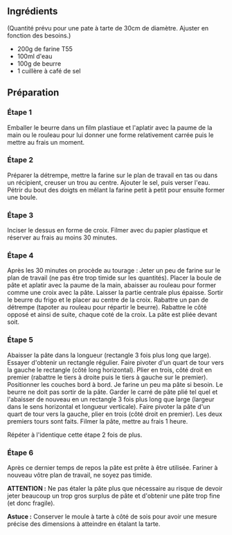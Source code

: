 ## Ingrédients

(Quantité prévu pour une pate à tarte de 30cm de diamètre. Ajuster en fonction
des besoins.)

* 200g de farine T55
* 100ml d'eau
* 100g de beurre
* 1 cuillère à café de sel

## Préparation

### Étape 1
Emballer le beurre dans un film plastiaue et l'aplatir avec la paume de la main 
ou le rouleau pour lui donner une forme relativement carrée puis le mettre au
frais un moment.

### Étape 2
Préparer la détrempe, mettre la farine sur le plan de travail en tas ou dans un 
récipient, creuser un trou au centre. Ajouter le sel, puis verser l'eau. Pétrir 
du bout des doigts en mêlant la farine petit à petit pour ensuite former une 
boule.

### Étape 3
Inciser le dessus en forme de croix. Filmer avec du papier plastique et réserver 
au frais au moins 30 minutes.

### Étape 4
Après les 30 minutes on procède au tourage : Jeter un peu de farine sur le plan 
de travail (ne pas être trop timide sur les quantités). Placer la boule de pâte 
et aplatir avec la paume de la main, abaisser au rouleau pour former comme une 
croix avec la pâte. Laisser la partie centrale plus épaisse. Sortir le beurre 
du frigo et le placer au centre de la croix. Rabattre un pan de détrempe 
(tapoter au rouleau pour répartir le beurre). Rabattre le côté opposé et ainsi 
de suite, chaque coté de la croix. La pâte est pliée devant soit.

### Étape 5
Abaisser la pâte dans la longueur (rectangle 3 fois plus long que large).
Essayer d'obtenir un rectangle régulier. Faire pivoter d'un quart de tour vers
la gauche le rectangle (côté long horizontal). Plier en trois, côté droit en
premier (rabattre le tiers à droite puis le tiers à gauche sur le premier).
Positionner les couches bord à bord. Je farine un peu ma pâte si besoin. Le
beurre ne doit pas sortir de la pâte. Garder le carré de pâte plié tel quel et
l'abaisser de nouveau en un rectangle 3 fois plus long que large (largeur dans
le sens horizontal et longueur verticale). Faire pivoter la pâte d'un quart de
tour vers la gauche, plier en trois (côté droit en premier). Les deux premiers
tours sont faits. Filmer la pâte, mettre au frais 1 heure.

Répéter à l'identique cette étape 2 fois de plus.

### Étape 6
Après ce dernier temps de repos la pâte est prête à être utilisée. Fariner à
nouveau vôtre plan de travail, ne soyez pas timide.

<strong>ATTENTION :</strong> Ne pas étaler la pâte plus que nécessaire au risque de devoir jeter
beaucoup un trop gros surplus de pâte et d'obtenir une pâte trop fine (et donc
fragile).

<strong>Astuce :</strong> Conserver le moule à tarte à côté de sois pour avoir une mesure précise
des dimensions à atteindre en étalant la tarte.
